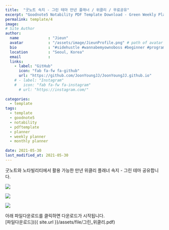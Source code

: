 ```yaml
---
title:  "굿노트 속지 - 그린 테마 만년 플래너 / 위클리 / 무료공유"
excerpt: "Goodnote5 Notability PDF Template Download - Green Weekly Planner"
permalink: template/4
image: 
# Site Author
author:
  name             : "Jieun"
  avatar           : "/assets/image/JieunProfile.png" # path of avatar image, e.g. "/assets/images/bio-photo.jpg"
  bio              : "#sidehustle #wannabemyownoboss #beginner #programmer"
  location         : "Seoul, Korea"
  email            :
  links:
    - label: "GitHub"
      icon: "fab fa-fw fa-github"
      url: "https://github.com/JoonYoungJJ/JoonYoungJJ.github.io"
    # - label: "Instagram"
    #   icon: "fab fa-fw fa-instagram"
      # url: "https://instagram.com/"
      
categories:
  - template
tags:
  - template
  - goodnote5
  - notability
  - pdftemplate
  - planner
  - weekly planner
  - monthly planner
 
date: 2021-05-30
last_modified_at: 2021-05-30
---
```


굿노트와 노타빌리티에서 활용 가능한 만년 위클리 플래너 속지 - 그린 테마 공유합니다.  
  
![](/assets/image/screenshots/그린플래너_1.PNG)  
  
![](/assets/image/screenshots/그린플래너_2.PNG)  
  
![](/assets/image/screenshots/그린플래너_3.PNG)  
  
  
아래 파일다운로드를 클릭하면 다운로드가 시작됩니다.  
[파일다운로드]({{ site.url }}/assets/file/그린_위클리.pdf)  
  
